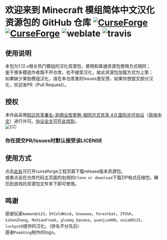 # 欢迎来到 Minecraft 模组简体中文汉化资源包的 GitHub 仓库 [![CurseForge](http://cf.way2muchnoise.eu/full_simplified-chinese-localization-resource-package_downloads.svg)](https://minecraft.curseforge.com/projects/simplified-chinese-localization-resource-package) [![CurseForge](http://cf.way2muchnoise.eu/versions/simplified-chinese-localization-resource-package.svg)](https://minecraft.curseforge.com/projects/simplified-chinese-localization-resource-package) ![weblate](https://weblate.sayori.pw/widgets/langpack/zh_cn/svg-badge.svg) ![travis](https://api.travis-ci.org/CFPAOrg/Minecraft-Mod-Language-Package.svg)

## 使用说明

本包为1.12.x相关热门模组的汉化资源包，使用和普通资源包使用方式相同；<br>
鉴于很多模组作者既不开仓库，也不接受汉化，故此资源包加载方式为上策；<br>
如果缺少某些模组汉化，请在本仓库里的Issues里反馈，如果你想提交部分汉化，欢迎发PR（Pull Request）。

## 授权

本作品采用[知识共享署名-非商业性使用-相同方式共享 4.0 国际许可协议](https://creativecommons.org/licenses/by-nc-sa/4.0/)（[简体中文](https://creativecommons.org/licenses/by-nc-sa/4.0/deed.zh)）进行许可。[协议全文可在此找到](./LICENSE)。<br>
![CC](https://pic3.zhimg.com/39119df78331a72cf1381b7b25650036_b.png)

### 你在提交PR/Issues时默认接受该LICENSE

## 使用方式

点击[此处](https://minecraft.curseforge.com/projects/simplified-chinese-localization-resource-package)可打开curseforge工程页面下载release版本资源包。<br>
或者点击在仓库代码主页面的右侧的`Clone or download`下载ZIP格式压缩包，解压到游戏的资源包文件夹下即可使用。

## 鸣谢

感谢玩家`Aemande123`，`DYColdWind`，`Snownee`，`forestbat`，`3TUSK`，`SihenZhang`，`MoXiaoFreak`，`gloomy_banana`，`yuanjie000`，`exia00125`，`luckyu19`提供的汉化。（排名不分先后）<br>
感谢`PeakXing`制作的logo。
